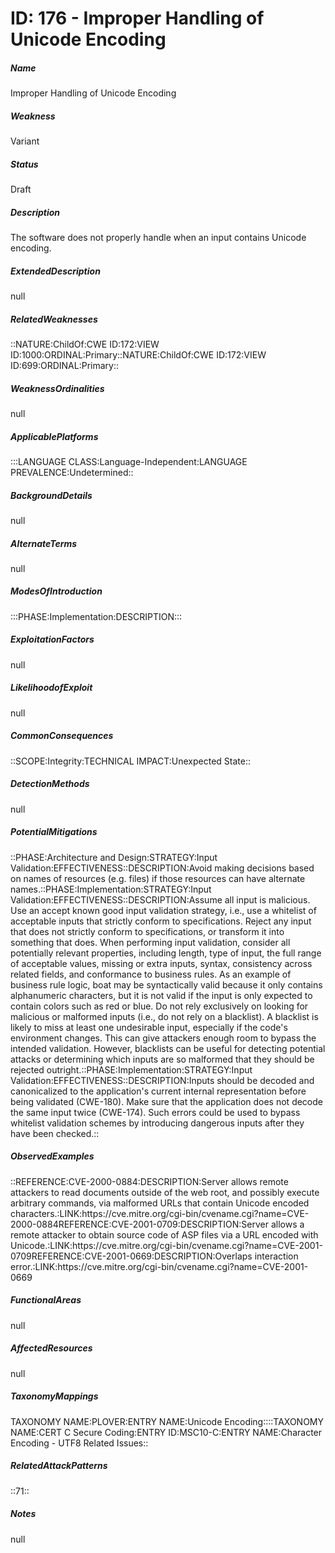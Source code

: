 # ID: 176 - Improper Handling of Unicode Encoding
<h5>Name</h5>Improper Handling of Unicode Encoding
<h5>Weakness</h5>Variant
<h5>Status</h5>Draft
<h5>Description</h5>The software does not properly handle when an input contains Unicode encoding.
<h5>ExtendedDescription</h5>null
<h5>RelatedWeaknesses</h5>::NATURE:ChildOf:CWE ID:172:VIEW ID:1000:ORDINAL:Primary::NATURE:ChildOf:CWE ID:172:VIEW ID:699:ORDINAL:Primary::
<h5>WeaknessOrdinalities</h5>null
<h5>ApplicablePlatforms</h5>:::LANGUAGE CLASS:Language-Independent:LANGUAGE PREVALENCE:Undetermined::
<h5>BackgroundDetails</h5>null
<h5>AlternateTerms</h5>null
<h5>ModesOfIntroduction</h5>:::PHASE:Implementation:DESCRIPTION:::
<h5>ExploitationFactors</h5>null
<h5>LikelihoodofExploit</h5>null
<h5>CommonConsequences</h5>::SCOPE:Integrity:TECHNICAL IMPACT:Unexpected State::
<h5>DetectionMethods</h5>null
<h5>PotentialMitigations</h5>::PHASE:Architecture and Design:STRATEGY:Input Validation:EFFECTIVENESS::DESCRIPTION:Avoid making decisions based on names of resources (e.g. files) if those resources can have alternate names.::PHASE:Implementation:STRATEGY:Input Validation:EFFECTIVENESS::DESCRIPTION:Assume all input is malicious. Use an accept known good input validation strategy, i.e., use a whitelist of acceptable inputs that strictly conform to specifications. Reject any input that does not strictly conform to specifications, or transform it into something that does. When performing input validation, consider all potentially relevant properties, including length, type of input, the full range of acceptable values, missing or extra inputs, syntax, consistency across related fields, and conformance to business rules. As an example of business rule logic, boat may be syntactically valid because it only contains alphanumeric characters, but it is not valid if the input is only expected to contain colors such as red or blue. Do not rely exclusively on looking for malicious or malformed inputs (i.e., do not rely on a blacklist). A blacklist is likely to miss at least one undesirable input, especially if the code's environment changes. This can give attackers enough room to bypass the intended validation. However, blacklists can be useful for detecting potential attacks or determining which inputs are so malformed that they should be rejected outright.::PHASE:Implementation:STRATEGY:Input Validation:EFFECTIVENESS::DESCRIPTION:Inputs should be decoded and canonicalized to the application's current internal representation before being validated (CWE-180). Make sure that the application does not decode the same input twice (CWE-174). Such errors could be used to bypass whitelist validation schemes by introducing dangerous inputs after they have been checked.::
<h5>ObservedExamples</h5>::REFERENCE:CVE-2000-0884:DESCRIPTION:Server allows remote attackers to read documents outside of the web root, and possibly execute arbitrary commands, via malformed URLs that contain Unicode encoded characters.:LINK:https://cve.mitre.org/cgi-bin/cvename.cgi?name=CVE-2000-0884REFERENCE:CVE-2001-0709:DESCRIPTION:Server allows a remote attacker to obtain source code of ASP files via a URL encoded with Unicode.:LINK:https://cve.mitre.org/cgi-bin/cvename.cgi?name=CVE-2001-0709REFERENCE:CVE-2001-0669:DESCRIPTION:Overlaps interaction error.:LINK:https://cve.mitre.org/cgi-bin/cvename.cgi?name=CVE-2001-0669
<h5>FunctionalAreas</h5>null
<h5>AffectedResources</h5>null
<h5>TaxonomyMappings</h5>TAXONOMY NAME:PLOVER:ENTRY NAME:Unicode Encoding::::TAXONOMY NAME:CERT C Secure Coding:ENTRY ID:MSC10-C:ENTRY NAME:Character Encoding - UTF8 Related Issues::
<h5>RelatedAttackPatterns</h5>::71::
<h5>Notes</h5>null

